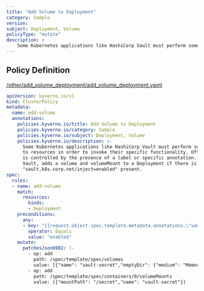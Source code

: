 ```yaml
---
title: "Add Volume to Deployment"
category: Sample
version: 
subject: Deployment, Volume
policyType: "mutate"
description: >
    Some Kubernetes applications like HashiCorp Vault must perform some modifications to resources in order to invoke their specific functionality. Often times, that functionality is controlled by the presence of a label or specific annotation. This policy, based on HashiCorp Vault, adds a volume and volumeMount to a Deployment if there is an annotation called "vault.k8s.corp.net/inject=enabled" present.
---
```


## Policy Definition
<a href="https://github.com/JimBugwadia/kyverno-policies/raw/fix_annotations//other/add_volume_deployment/add_volume_deployment.yaml" target="-blank">/other/add_volume_deployment/add_volume_deployment.yaml</a>

```yaml
apiVersion: kyverno.io/v1
kind: ClusterPolicy
metadata:
  name: add-volume
  annotations:
    policies.kyverno.io/title: Add Volume to Deployment
    policies.kyverno.io/category: Sample
    policies.kyverno.io/subject: Deployment, Volume
    policies.kyverno.io/description: >-
      Some Kubernetes applications like HashiCorp Vault must perform some modifications
      to resources in order to invoke their specific functionality. Often times, that functionality
      is controlled by the presence of a label or specific annotation. This policy, based on HashiCorp
      Vault, adds a volume and volumeMount to a Deployment if there is an annotation called
      "vault.k8s.corp.net/inject=enabled" present.
spec:
  rules:
  - name: add-volume
    match:
      resources:
        kinds:
        - Deployment
    preconditions:
      any:
      - key: "{{request.object.spec.template.metadata.annotations.\"vault.k8s.corp.net/inject\"}}"
        operator: Equals
        value: "enabled"
    mutate:
      patchesJson6902: |-
        - op: add
          path: /spec/template/spec/volumes
          value: [{"name": "vault-secret","emptyDir": {"medium": "Memory"}}]
        - op: add
          path: /spec/template/spec/containers/0/volumeMounts
          value: [{"mountPath": "/secret","name": "vault-secret"}]
```
